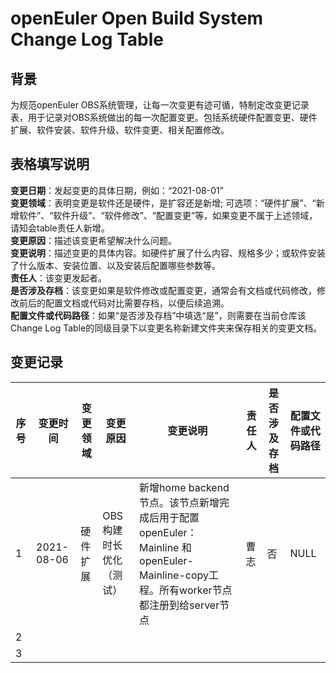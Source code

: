 # openEuler Open Build System Change Log Table

## 背景
为规范openEuler OBS系统管理，让每一次变更有迹可循，特制定改变更记录表，用于记录对OBS系统做出的每一次配置变更。包括系统硬件配置变更、硬件扩展、软件安装、软件升级、软件变更、相关配置修改。
	

## 表格填写说明

**变更日期**：发起变更的具体日期，例如：“2021-08-01”  
**变更领域**：表明变更是软件还是硬件，是扩容还是新增; 可选项：“硬件扩展”、“新增软件”、“软件升级”、“软件修改”、“配置变更”等，如果变更不属于上述领域，请知会table责任人新增。  
**变更原因**：描述该变更希望解决什么问题。  
**变更说明**：描述变更的具体内容。如硬件扩展了什么内容、规格多少；或软件安装了什么版本、安装位置、以及安装后配置哪些参数等。  
**责任人**：该变更发起者。  
**是否涉及存档**：该变更如果是软件修改或配置变更，通常会有文档或代码修改，修改前后的配置文档或代码对比需要存档，以便后续追溯。  
**配置文件或代码路径**：如果“是否涉及存档”中填选“是”，则需要在当前仓库该Change Log Table的同级目录下以变更名称新建文件夹来保存相关的变更文档。  

## 变更记录

|序号|变更时间|变更领域|变更原因|变更说明|责任人|是否涉及存档|配置文件或代码路径|
|--|--|--|--|--|--|--|--|
| 1 | 2021-08-06 | 硬件扩展|OBS构建时长优化（测试）|新增home backend节点。该节点新增完成后用于配置openEuler：Mainline 和openEuler-Mainline-copy工程。所有worker节点都注册到给server节点|曹志  |否|NULL|
| 2 |  |  |  |  |  |  |  |
| 3 |  |  |  |  |  |  |  |


